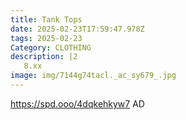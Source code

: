 ```yaml
---
title: Tank Tops
date: 2025-02-23T17:59:47.978Z
tags: 2025-02-23
Category: CLOTHING
description: |2
   8.xx
image: img/7144g74tacl._ac_sy679_.jpg
---
```

https://spd.ooo/4dqkehkyw7
AD